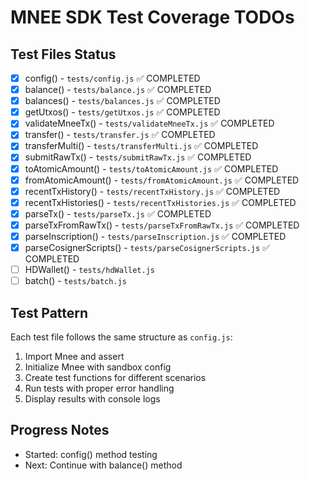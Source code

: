 # MNEE SDK Test Coverage TODOs

## Test Files Status

- [x] config() - `tests/config.js` ✅ COMPLETED
- [x] balance() - `tests/balance.js` ✅ COMPLETED
- [x] balances() - `tests/balances.js` ✅ COMPLETED
- [x] getUtxos() - `tests/getUtxos.js` ✅ COMPLETED
- [x] validateMneeTx() - `tests/validateMneeTx.js` ✅ COMPLETED
- [x] transfer() - `tests/transfer.js` ✅ COMPLETED
- [x] transferMulti() - `tests/transferMulti.js` ✅ COMPLETED
- [x] submitRawTx() - `tests/submitRawTx.js` ✅ COMPLETED
- [x] toAtomicAmount() - `tests/toAtomicAmount.js` ✅ COMPLETED
- [x] fromAtomicAmount() - `tests/fromAtomicAmount.js` ✅ COMPLETED
- [x] recentTxHistory() - `tests/recentTxHistory.js` ✅ COMPLETED
- [x] recentTxHistories() - `tests/recentTxHistories.js` ✅ COMPLETED
- [x] parseTx() - `tests/parseTx.js` ✅ COMPLETED
- [x] parseTxFromRawTx() - `tests/parseTxFromRawTx.js` ✅ COMPLETED
- [x] parseInscription() - `tests/parseInscription.js` ✅ COMPLETED
- [x] parseCosignerScripts() - `tests/parseCosignerScripts.js` ✅ COMPLETED
- [ ] HDWallet() - `tests/hdWallet.js`
- [ ] batch() - `tests/batch.js`

## Test Pattern
Each test file follows the same structure as `config.js`:
1. Import Mnee and assert
2. Initialize Mnee with sandbox config
3. Create test functions for different scenarios
4. Run tests with proper error handling
5. Display results with console logs

## Progress Notes
- Started: config() method testing
- Next: Continue with balance() method